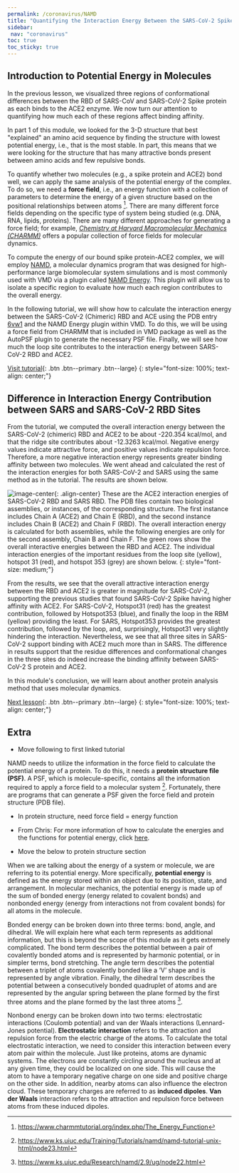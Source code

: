 ```yaml
---
permalink: /coronavirus/NAMD
title: "Quantifying the Interaction Energy Between the SARS-CoV-2 Spike Protein and ACE2"
sidebar:
 nav: "coronavirus"
toc: true
toc_sticky: true
---
```


## Introduction to Potential Energy in Molecules

In the previous lesson, we visualized three regions of conformational differences between the RBD of SARS-CoV and SARS-CoV-2 Spike protein as each binds to the ACE2 enzyme. We now turn our attention to quantifying how much each of these regions affect binding affinity.

In part 1 of this module, we looked for the 3-D structure that best "explained" an amino acid sequence by finding the structure with lowest potential energy, i.e., that is the most stable. In part, this means that we were looking for the structure that has many attractive bonds present between amino acids and few repulsive bonds.

To quantify whether two molecules (e.g., a spike protein and ACE2) bond well, we can apply the same analysis of the potential energy of the complex. To do so, we need a **force field**, i.e., an energy function with a collection of parameters to determine the energy of a given structure based on the positional relationships between atoms [^charmm]. There are many different force fields depending on the specific type of system being studied (e.g. DNA, RNA, lipids, proteins). There are many different approaches for generating a force field; for example, *<a href=" https://www.charmm.org/" target="_blank">Chemistry at Harvard Macromolecular Mechanics (CHARMM)</a>* offers a popular collection of force fields for molecular dynamics.

To compute the energy of our bound spike protein-ACE2 complex, we will employ <a href="https://www.ks.uiuc.edu/Research/namd/" target="_blank">NAMD</a>, a molecular dynamics program that was designed for high-performance large biomolecular system simulations and is most commonly used with VMD via a plugin called <a href="https://www.ks.uiuc.edu/Research/vmd/plugins/namdenergy/" target="_blank">NAMD Energy</a>. This plugin will allow us to isolate a specific region to evaluate how much each region contributes to the overall energy.

In the following tutorial, we will show how to calculate the interaction energy between the SARS-CoV-2 (Chimeric) RBD and ACE using the PDB entry <a href="https://www.rcsb.org/structure/6vw1" target="_blank">6vw1</a> and the NAMD Energy plugin within VMD. To do this, we will be using a force field from CHARMM that is included in VMD package as well as the AutoPSF plugin to generate the necessary PSF file. Finally, we will see how much the loop site contributes to the interaction energy between SARS-CoV-2 RBD and ACE2.

[Visit tutorial](tutorial_NAMD){: .btn .btn--primary .btn--large}
{: style="font-size: 100%; text-align: center;"}

## Difference in Interaction Energy Contribution between SARS and SARS-CoV-2 RBD Sites

From the tutorial, we computed the overall interaction energy between the SARS-CoV-2 (chimeric) RBD and ACE2 to be about -220.354 kcal/mol, and that the ridge site contributes about -12.3263 kcal/mol. Negative energy values indicate attractive force, and positive values indicate repulsion force. Therefore, a more negative interaction energy represents greater binding affinity between two molecules. We went ahead and calculated the rest of the interaction energies for both SARS-CoV-2 and SARS using the same method as in the tutorial. The results are shown below.

![image-center](../assets/images/NAMDEnergy.png){: .align-center}
These are the ACE2 interaction energies of SARS-CoV-2 RBD and SARS RBD. The PDB files contain two biological assemblies, or instances, of the corresponding structure. The first instance includes Chain A (ACE2) and Chain E (RBD), and the second instance includes Chain B (ACE2) and Chain F (RBD). The overall interaction energy is calculated for both assemblies, while the following energies are only for the second assembly, Chain B and Chain F. The green rows show the overall interactive energies between the RBD and ACE2. The individual interaction energies of the important residues from the loop site (yellow), hotspot 31 (red), and hotspot 353 (grey) are shown below.
{: style="font-size: medium;"}

From the results, we see that the overall attractive interaction energy between the RBD and ACE2 is greater in magnitude for SARS-CoV-2, supporting the previous studies that found SARS-CoV-2 Spike having higher affinity with ACE2. For SARS-CoV-2, Hotspot31 (red) has the greatest contribution, followed by Hotspot353 (blue), and finally the loop in the RBM (yellow) providing the least. For SARS, Hotspot353 provides the greatest contribution, followed by the loop, and, surprisingly, Hotspot31 very slightly hindering the interaction. Nevertheless, we see that all three sites in SARS-CoV-2 support binding with ACE2 much more than in SARS. The difference in results support that the residue differences and conformational changes in the three sites do indeed increase the binding affinity between SARS-CoV-2 S protein and ACE2.

In this module's conclusion, we will learn about another protein analysis method that uses molecular dynamics.

[Next lesson](conclusion){: .btn .btn--primary .btn--large}
{: style="font-size: 100%; text-align: center;"}

## Extra

* Move following to first linked tutorial

NAMD needs to utilize the information in the force field to calculate the potential energy of a protein. To do this, it needs a **protein structure file (PSF)**. A PSF, which is molecule-specific, contains all the information required to apply a force field to a molecular system [^PSF]. Fortunately, there are programs that can generate a PSF given the force field and protein structure (PDB file).

* In protein structure, need force field = energy function

* From Chris: For more information of how to calculate the energies and the functions for potential energy, click <a href="https://www.ks.uiuc.edu/Research/namd/2.9/ug/node22.html" target="_blank">here</a>.

* Move the below to protein structure section

When we are talking about the energy of a system or molecule, we are referring to its potential energy.  More specifically, **potential energy** is defined as the energy stored within an object due to its position, state, and arrangement. In molecular mechanics, the potential energy is made up of the sum of bonded energy (energy related to covalent bonds) and nonbonded energy (energy from interactions not from covalent bonds) for all atoms in the molecule.

Bonded energy can be broken down into three terms: bond, angle, and dihedral. We will explain here what each term represents as additional information, but this is beyond the scope of this module as it gets extremely complicated. The bond term describes the potential between a pair of covalently bonded atoms and is represented by harmonic potential, or in simpler terms, bond stretching. The angle term describes the potential between a triplet of atoms covalently bonded like a ‘V’ shape and is represented by angle vibration. Finally, the dihedral term describes the potential between a consecutively bonded quadruplet of atoms and are represented by the angular spring between the plane formed by the first three atoms and the plane formed by the last three atoms [^TCBG].

Nonbond energy can be broken down into two terms: electrostatic interactions (Coulomb potential) and van der Waals interactions (Lennard-Jones potential). **Electrostatic interaction** refers to the attraction and repulsion force from the electric charge of the atoms. To calculate the total electrostatic interaction, we need to consider this interaction between every atom pair within the molecule. Just like proteins, atoms are dynamic systems. The electrons are constantly circling around the nucleus and at any given time, they could be localized on one side. This will cause the atom to have a temporary negative charge on one side and positive charge on the other side. In addition, nearby atoms can also influence the electron cloud. These temporary charges are referred to as **induced dipoles**. **Van der Waals** interaction refers to the attraction and repulsion force between atoms from these induced dipoles.

[^TCBG]: https://www.ks.uiuc.edu/Research/namd/2.9/ug/node22.html

[^charmm]: https://www.charmmtutorial.org/index.php/The_Energy_Function

[^PSF]: https://www.ks.uiuc.edu/Training/Tutorials/namd/namd-tutorial-unix-html/node23.html
